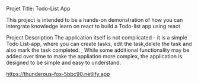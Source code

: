 Projet Title:
Todo-List App

  This project is intended to be a hands-on demonstration of how you can intergrate knowledge learn on react to build a Todo-list app using react 
   
   
 Project Description 
  The application itself is not complicated - it is a simple Todo List-app, where you can create tasks, edit the task,delete the task and also mark the task completed.
,
While some additional functionality may be added over time to make the appliation more complex, the application is designed to be simple and easy to understand.
 
 https://thunderous-fox-5bbc90.netlify.app
 
